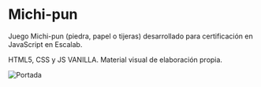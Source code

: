 # Michi-pun
Juego Michi-pun (piedra, papel o tijeras) desarrollado para certificación en JavaScript en Escalab. 

HTML5, CSS y JS VANILLA.
Material visual de elaboración propia. 

![Portada ](https://github.com/tanimikyu/Michi-pun/blob/main/images/portada.png)
